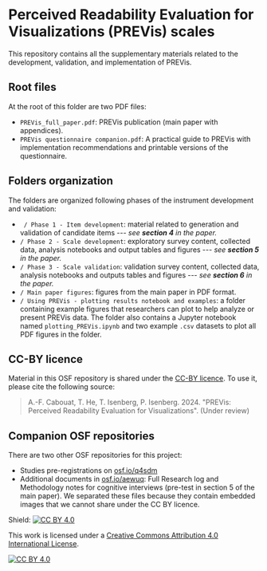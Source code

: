 # Perceived Readability Evaluation for Visualizations (PREVis) scales

This repository contains all the supplementary materials related to the development, validation, and implementation of PREVis.

## Root files
At the root of this folder are two PDF files:

- ```PREVis_full_paper.pdf```: PREVis publication (main paper with appendices).
- ```PREVis questionnaire companion.pdf```: A practical guide to PREVis with implementation recommendations and printable versions of the questionnaire.

## Folders organization
The folders are organized following phases of the instrument development and validation:

- ``` / Phase 1 - Item development```: material related to generation and validation of candidate items --- *see **section 4** in the paper.*
- ```/ Phase 2 - Scale development```: exploratory survey content, collected data, analysis notebooks and output tables and figures ---  *see **section 5** in the paper.*
- ```/ Phase 3 - Scale validation```: validation survey content, collected data, analysis notebooks and outputs tables and figures ---  *see **section 6** in the paper.*
- ```/ Main paper figures```: figures from the main paper in PDF format.
- ```/ Using PREVis - plotting results notebook and examples```: a folder containing example figures that researchers can plot to help analyze or present PREVis data. The folder also contains a Jupyter notebook named ```plotting_PREVis.ipynb``` and two example ```.csv``` datasets to plot all PDF figures in the folder.

## CC-BY licence
Material in this OSF repository is shared under the [CC-BY licence](https://creativecommons.org/licenses/by/4.0/). To use it, please cite the following source:

> A.-F. Cabouat, T. He, T. Isenberg, P. Isenberg. 2024. "PREVis: Perceived Readability Evaluation for Visualizations". (Under review)

## Companion OSF repositories

There are two other OSF repositories for this project:

- Studies pre-registrations on [osf.io/q4sdm](https://osf.io/q4sdm/?view_only=0ac76a186dfd47d298de145bad7cc861)
- Additional documents in [osf.io/aewuq](https://osf.io/aewuq/?view_only=1306e44a240541408ced0f5b547725f5): Full Research log and Methodology notes for cognitive interviews (pre-test in section 5 of the main paper). We separated these files because they contain embedded images that we cannot share under the CC BY licence.

Shield: [![CC BY 4.0][cc-by-shield]][cc-by]

This work is licensed under a
[Creative Commons Attribution 4.0 International License][cc-by].

[![CC BY 4.0][cc-by-image]][cc-by]

[cc-by]: http://creativecommons.org/licenses/by/4.0/
[cc-by-image]: https://i.creativecommons.org/l/by/4.0/88x31.png
[cc-by-shield]: https://img.shields.io/badge/License-CC%20BY%204.0-lightgrey.svg
